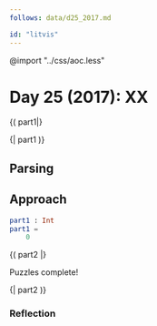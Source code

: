 ```yaml
---
follows: data/d25_2017.md

id: "litvis"
---
```


@import "../css/aoc.less"

# Day 25 (2017): XX

{( part1|}

{| part1 )}

## Parsing

## Approach

```elm {l r}
part1 : Int
part1 =
    0
```

{( part2 |}

Puzzles complete!

{| part2 )}

### Reflection
